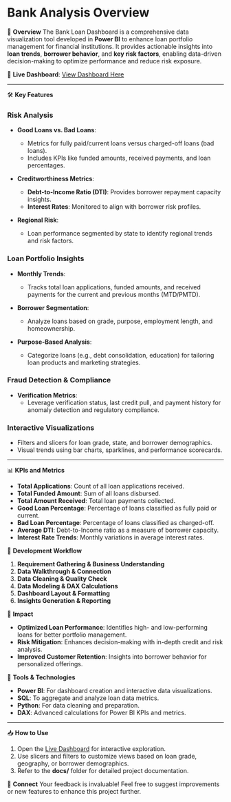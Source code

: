 # Bank Analysis Overview

📌 **Overview**
The Bank Loan Dashboard is a comprehensive data visualization tool developed in **Power BI** to enhance loan portfolio management for financial institutions. It provides actionable insights into **loan trends**, **borrower behavior**, and **key risk factors**, enabling data-driven decision-making to optimize performance and reduce risk exposure.

🔗 **Live Dashboard**: [View Dashboard Here](https://app.powerbi.com/view?r=eyJrIjoiYTE1YTdiYmUtOTVmYy00YTEzLTkwOTYtMDM5Y2E0MzRiYmU4IiwidCI6ImVjMTNmZDcyLTI5OGYtNDNjYy1iNDI3LTQ1ZTlmNzJkZjA5ZCJ9)

---

🛠️ **Key Features**

### **Risk Analysis**
- **Good Loans vs. Bad Loans**:
  - Metrics for fully paid/current loans versus charged-off loans (bad loans).
  - Includes KPIs like funded amounts, received payments, and loan percentages.

- **Creditworthiness Metrics**:
  - **Debt-to-Income Ratio (DTI)**: Provides borrower repayment capacity insights.
  - **Interest Rates**: Monitored to align with borrower risk profiles.

- **Regional Risk**:
  - Loan performance segmented by state to identify regional trends and risk factors.

### **Loan Portfolio Insights**
- **Monthly Trends**:
  - Tracks total loan applications, funded amounts, and received payments for the current and previous months (MTD/PMTD).

- **Borrower Segmentation**:
  - Analyze loans based on grade, purpose, employment length, and homeownership.

- **Purpose-Based Analysis**:
  - Categorize loans (e.g., debt consolidation, education) for tailoring loan products and marketing strategies.

### **Fraud Detection & Compliance**
- **Verification Metrics**:
  - Leverage verification status, last credit pull, and payment history for anomaly detection and regulatory compliance.

### **Interactive Visualizations**
- Filters and slicers for loan grade, state, and borrower demographics.
- Visual trends using bar charts, sparklines, and performance scorecards.

---

📊 **KPIs and Metrics**
- **Total Applications**: Count of all loan applications received.
- **Total Funded Amount**: Sum of all loans disbursed.
- **Total Amount Received**: Total loan payments collected.
- **Good Loan Percentage**: Percentage of loans classified as fully paid or current.
- **Bad Loan Percentage**: Percentage of loans classified as charged-off.
- **Average DTI**: Debt-to-Income ratio as a measure of borrower capacity.
- **Interest Rate Trends**: Monthly variations in average interest rates.

🚀 **Development Workflow**
1. **Requirement Gathering & Business Understanding**
2. **Data Walkthrough & Connection**
3. **Data Cleaning & Quality Check**
4. **Data Modeling & DAX Calculations**
5. **Dashboard Layout & Formatting**
6. **Insights Generation & Reporting**

🌟 **Impact**
- **Optimized Loan Performance**: Identifies high- and low-performing loans for better portfolio management.
- **Risk Mitigation**: Enhances decision-making with in-depth credit and risk analysis.
- **Improved Customer Retention**: Insights into borrower behavior for personalized offerings.

🧰 **Tools & Technologies**
- **Power BI**: For dashboard creation and interactive data visualizations.
- **SQL**: To aggregate and analyze loan data metrics.
- **Python**: For data cleaning and preparation.
- **DAX**: Advanced calculations for Power BI KPIs and metrics.

---

📥 **How to Use**
1. Open the [Live Dashboard](https://app.powerbi.com/view?r=eyJrIjoiYTE1YTdiYmUtOTVmYy00YTEzLTkwOTYtMDM5Y2E0MzRiYmU4IiwidCI6ImVjMTNmZDcyLTI5OGYtNDNjYy1iNDI3LTQ1ZTlmNzJkZjA5ZCJ9) for interactive exploration.
2. Use slicers and filters to customize views based on loan grade, geography, or borrower demographics.
3. Refer to the **docs/** folder for detailed project documentation.

🤝 **Connect**
Your feedback is invaluable! Feel free to suggest improvements or new features to enhance this project further.
